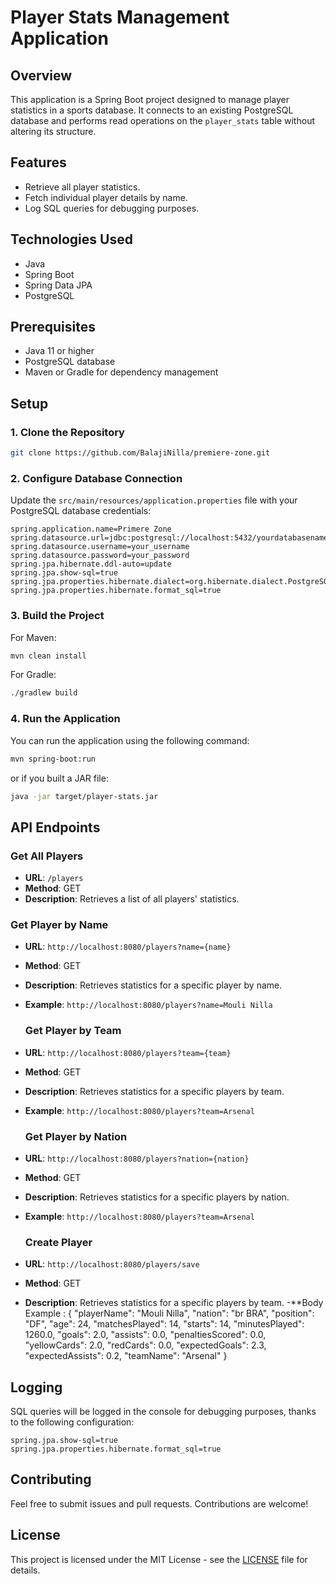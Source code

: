 # Player Stats Management Application

## Overview

This application is a Spring Boot project designed to manage player statistics in a sports database. It connects to an existing PostgreSQL database and performs read operations on the `player_stats` table without altering its structure.

## Features

- Retrieve all player statistics.
- Fetch individual player details by name.
- Log SQL queries for debugging purposes.

## Technologies Used

- Java
- Spring Boot
- Spring Data JPA
- PostgreSQL

## Prerequisites

- Java 11 or higher
- PostgreSQL database
- Maven or Gradle for dependency management

## Setup

### 1. Clone the Repository

```bash
git clone https://github.com/BalajiNilla/premiere-zone.git
```

### 2. Configure Database Connection

Update the `src/main/resources/application.properties` file with your PostgreSQL database credentials:

```properties
spring.application.name=Primere Zone
spring.datasource.url=jdbc:postgresql://localhost:5432/yourdatabasename
spring.datasource.username=your_username
spring.datasource.password=your_password
spring.jpa.hibernate.ddl-auto=update
spring.jpa.show-sql=true
spring.jpa.properties.hibernate.dialect=org.hibernate.dialect.PostgreSQLDialect
spring.jpa.properties.hibernate.format_sql=true
```

### 3. Build the Project

For Maven:

```bash
mvn clean install
```

For Gradle:

```bash
./gradlew build
```

### 4. Run the Application

You can run the application using the following command:

```bash
mvn spring-boot:run
```

or if you built a JAR file:

```bash
java -jar target/player-stats.jar
```

## API Endpoints

### Get All Players

- **URL**: `/players`
- **Method**: GET
- **Description**: Retrieves a list of all players' statistics.

### Get Player by Name

- **URL**: `http://localhost:8080/players?name={name}`
- **Method**: GET
- **Description**: Retrieves statistics for a specific player by name.
- **Example**: `http://localhost:8080/players?name=Mouli Nilla`

  ### Get Player by Team

- **URL**: `http://localhost:8080/players?team={team}`
- **Method**: GET
- **Description**: Retrieves statistics for a specific players by team.
- **Example**: `http://localhost:8080/players?team=Arsenal`

   ### Get Player by Nation

- **URL**: `http://localhost:8080/players?nation={nation}`
- **Method**: GET
- **Description**: Retrieves statistics for a specific players by nation.
- **Example**: `http://localhost:8080/players?team=Arsenal`

  ### Create Player 

- **URL**: `http://localhost:8080/players/save`
- **Method**: GET
- **Description**: Retrieves statistics for a specific players by team.
-**Body Example : 
    {
        "playerName": "Mouli Nilla",
        "nation": "br BRA",
        "position": "DF",
        "age": 24,
        "matchesPlayed": 14,
        "starts": 14,
        "minutesPlayed": 1260.0,
        "goals": 2.0,
        "assists": 0.0,
        "penaltiesScored": 0.0,
        "yellowCards": 2.0,
        "redCards": 0.0,
        "expectedGoals": 2.3,
        "expectedAssists": 0.2,
        "teamName": "Arsenal"
    }

## Logging

SQL queries will be logged in the console for debugging purposes, thanks to the following configuration:

```properties
spring.jpa.show-sql=true
spring.jpa.properties.hibernate.format_sql=true
```

## Contributing

Feel free to submit issues and pull requests. Contributions are welcome!

## License

This project is licensed under the MIT License - see the [LICENSE](LICENSE) file for details.
